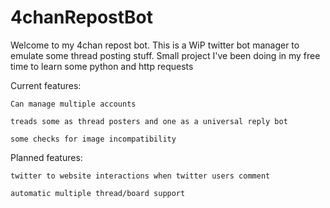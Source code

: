 # 4chanRepostBot

Welcome to my 4chan repost bot. This is a WiP twitter bot manager to emulate some thread posting stuff. Small project I've been doing in my free time to learn some python and http requests


Current features:

    Can manage multiple accounts
  
    treads some as thread posters and one as a universal reply bot
  
    some checks for image incompatibility
  
Planned features:

    twitter to website interactions when twitter users comment
  
    automatic multiple thread/board support
